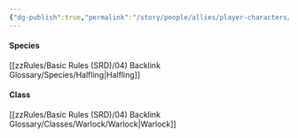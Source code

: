 ```yaml
---
{"dg-publish":true,"permalink":"/story/people/allies/player-characters/harold-de-la-lumieres/"}
---
```


#### Species
[[zzRules/Basic Rules (SRD)/04) Backlink Glossary/Species/Halfling\|Halfling]]
#### Class
[[zzRules/Basic Rules (SRD)/04) Backlink Glossary/Classes/Warlock/Warlock\|Warlock]]